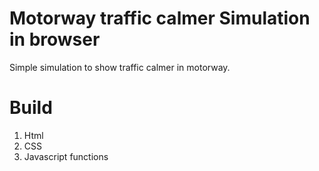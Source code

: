# Motorway traffic calmer Simulation in browser

 Simple simulation to show traffic calmer in motorway.

# Build

1. Html
2. CSS
3. Javascript functions
